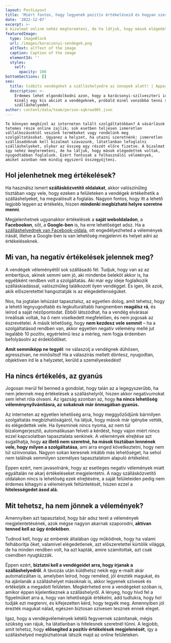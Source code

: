 ```yaml
---
layout: PostLayout
title: 'Miért fontos, hogy legyenek pozitív értékeléseid és hogyan szerezd be őket?'
date: '2022-12-07'
excerpt: >-
A bizalmat online nehéz megteremteni, de ha látjuk, hogy mások elégedettek voltak, nyugodtabban foglalunk. Ezért fontosak a felhasználói vélemények, amiket azonban nem mindig egyszerű összegyűjteni.
featuredImage:
  type: ImageBlock
  url: /images/karacsonyi-vendegek.png
  altText: altText of the image
  caption: Caption of the image
  elementId: ''
  styles:
    self:
      opacity: 100
bottomSections: []
seo:
  title: Csábíts vendégeket a szálláshelyedre az ünnepek alatt! | Appartman Blog
  description: >-
    Érdemes lehet elgondolkodni azon, hogy a karácsonyi-szilveszteri időszakra
    kínálj egy kis akciót a vendégeknek, próbáld minél vonzóbbá tenni számukra a
    szálláshelyedet. 
author: content/data/team/person-xqkrwa90t.json
---
```

`Te könnyen megbízol az interneten talált szolgáltatókban? A vásárlások tetemes része online zajlik; sok esetben teljesen ismeretlen vállalkozásoktól veszünk termékeket vagy rendelünk meg szolgáltatásokat. Ugyanez a helyzet, ha utazni szeretnénk: ismeretlen szállásadóknak kell bizalmat szavazunk, látatlanban lefoglalni szálláshelyeket, olykor az összeg egy részét előre fizetve. A bizalmat így nehéz megteremteni, de ha látjuk, hogy mások elégedettek voltak, nyugodtabban foglalunk. Ezért fontosak a felhasználói vélemények, amiket azonban nem mindig egyszerű összegyűjteni.`

## Hol jelenhetnek meg értékelések?

Ha használsz ismert **szállásközvetítő oldalakat**, akkor valószínűleg tisztában vagy vele, hogy ezeken a felületeken a vendégek értékelhetik a szálláshelyeket, ha megvalósult a foglalás. Nagyon fontos, hogy itt a lehető legjobb legyen az értékelés, hiszen **mindenki megbízható helyre szeretne menni**.

Megjelenhetnek ugyanakkor értékelések a **saját weboldaladon**, a **Facebookon**, sőt, a **Google-ben** is, ha erre lehetőséget adsz. Ha a [szálláshelyednek van Facebook-oldala](https://appartman.hu/blog/vendeghaz-vendegszerzes-facebookrol/), ott engedélyezheted a vélemények írását, illetve a Google-ben is van lehetőség megjelenni és helyet adni az értékeléseknek.

## Mi van, ha negatív értékelések jelennek meg?

A vendégek véleményétől sok szállásadó fél. Tudjuk, hogy van az az embertípus, akinek semmi sem jó, aki mindenbe beleköt akkor is, ha egyébként rendben volt a szolgáltatás. Aki már egy ideje foglalkozik szálláskiadással, valószínűleg találkozott ilyen vendéggel. És igen, ők azok, akik előszeretettel hangoztatják is az elégedetlenségüket.

Nos, ha jogtalan lehúzást tapasztalsz, az egyetlen dolog, amit tehetsz, hogy a lehető legnyugodtabb és legkulturáltabb hangnemben **reagálsz rá**, és leírod a saját nézőpontodat. Ebből látszódhat, ha a vendég elvárásai irreálisak voltak, ha ő nem viselkedett megfelelően, és nem jogosak az észrevételei. A másik lehetőség, hogy **nem kezdesz vele semmit** – ha a szolgáltatásod rendben van, akkor egyetlen negatív vélemény mellé jut legalább 10 pozitív, egyértelmű lesz a mérleg, nem fogja érdemben befolyásolni az érdeklődőket.

**Amit semmiképp ne tegyél**: ne válaszolj a vendégnek dühösen, agresszívan, ne minősítsd! Ha a válaszírás mellett döntesz, nyugodtan, objektíven írd le a helyzetet, kerüld a személyeskedést!

## Ha nincs értékelés, az gyanús

Jogosan merül fel benned a gondolat, hogy talán az a legegyszerűbb, ha nem jelennek meg értékelések a szálláshelyről, hiszen akkor negatívumokat sem lehet róla olvasni. Az igazság azonban az, hogy **ha nincs lehetőség véleménynyilvánításra, az sokaknak már önmagában gyanús.**

Az interneten az egyetlen lehetőség arra, hogy meggyőződjünk bármilyen szolgáltatás megbízhatóságáról, ha látjuk, hogy mások már igénybe vették, és elégedettek vele. Ha ilyesminek nincs nyoma, az nem túl bizalomgerjesztő, automatikusan felveti a kérdést, hogy vajon miért nincs ezzel kapcsolatban tapasztalata senkinek. A vélemények elrejtése azt sugallhatja, hogy **az illető nem szeretné, ha mások tisztában lennének vele, hogy milyen a szolgáltatása**, ami arra enged következtetni, hogy nem túl színvonalas. Nagyon sokan keresnek inkább más lehetőséget, ha sehol nem találnak semmilyen személyes tapasztalatom alapuló értékelést.

Éppen ezért, nem javasolnánk, hogy az esetleges negatív vélemények miatt egyáltalán ne akarj értékeléseket megjelentetni. A nagy szállásközvetítő oldalakon nincs is lehetőség ezek elrejtésére, a saját felületeiden pedig nem érdemes kihagyni a vélemények feltüntetését, hiszen ezzel a **hitelességedet ásod alá.**

## Mit tehetsz, ha nem jönnek a vélemények?

Amennyiben azt tapasztalod, hogy bár adsz teret a vélemények megjelentetésének, azok mégse nagyon akarnak szaporodni, **aktívan tenned kell az ügy érdekében**.

Tudnod kell, hogy az emberek általában úgy működnek, hogy ha valami felháborítja őket, valamivel elégedetlenek, azt előszeretettel kürtölik világgá, de ha minden rendben volt, ha azt kapták, amire számítottak, azt csak csendben nyugtázzák.

Éppen ezért, **biztatni kell a vendégeidet arra, hogy írjanak a szálláshelyedről**. A távozás után küldhetsz nekik egy e-mailt akár automatizáltan is, amelyben leírod, hogy reméled, jól érezték magukat, és ha ajánlanák a szálláshelyet másoknak is, akkor legyenek szívesek és értékeljék a megadott felületen. Megkérheted erre a vendégeket szóban is, amikor éppen kijelentkeznek a szálláshelyről. A lényeg, hogy hívd fel a figyelmüket arra a, hogy van lehetőségük értékelni, add tudtukra, hogy hol tudják ezt megtenni, és kifejezetten kérd, hogy tegyék meg. Amennyiben jól érezték magukat nálad, egészen biztosan szívesen tesznek ennek eleget.

Igaz, hogy a vendégvélemények kétélű fegyvernek számítanak, mégis szükség van rájuk, ha látatlanban is hitelesnek szeretnél tűnni. A legjobb, amit tehetsz, hogy **elősegíted a pozitív értékelések megjelenését**, így a szálláshelyed megbízhatónak látszik majd az online felületeken.
